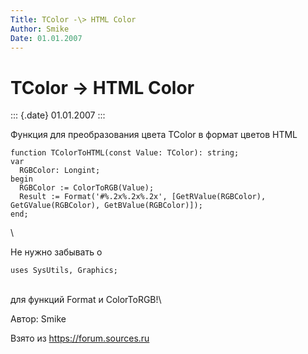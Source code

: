 ```yaml
---
Title: TColor -\> HTML Color
Author: Smike
Date: 01.01.2007
---
```



TColor -\> HTML Color
====================

::: {.date}
01.01.2007
:::

Функция для преобразования цвета TColor в формат цветов HTML

    function TColorToHTML(const Value: TColor): string;
    var
      RGBColor: Longint;
    begin
      RGBColor := ColorToRGB(Value);
      Result := Format('#%.2x%.2x%.2x', [GetRValue(RGBColor), GetGValue(RGBColor), GetBValue(RGBColor)]);
    end;

 \

Не нужно забывать о

    uses SysUtils, Graphics;

 \
для функций Format и ColorToRGB!\

 

Автор: Smike

Взято из <https://forum.sources.ru>
